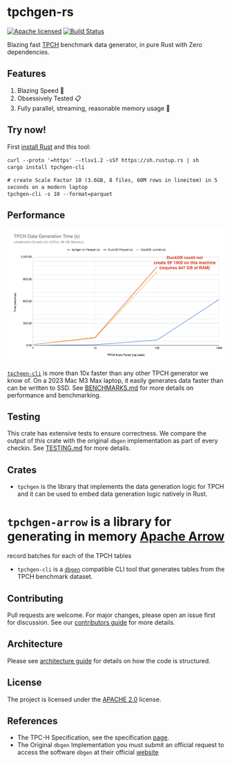 # tpchgen-rs

[![Apache licensed][license-badge]][license-url]
[![Build Status][actions-badge]][actions-url]

[license-badge]: https://img.shields.io/badge/license-Apache%20v2-blue.svg
[license-url]: https://github.com/clflushopt/tpchgen-rs/blob/main/LICENSE
[actions-badge]: https://github.com/clflushopt/tpchgen-rs/actions/workflows/rust.yml/badge.svg
[actions-url]: https://github.com/clflushopt/tpchgen-rs/actions?query=branch%3Amain

Blazing fast [TPCH] benchmark data generator, in pure Rust with Zero dependencies.

[TPCH]: https://www.tpc.org/tpch/


## Features
1. Blazing Speed 🚀
2. Obsessively Tested 📋
3. Fully parallel, streaming, reasonable memory usage 🧠

## Try  now!
First [install Rust](https://www.rust-lang.org/tools/install) and this tool:

```shell
curl --proto '=https' --tlsv1.2 -sSf https://sh.rustup.rs | sh
cargo install tpchgen-cli
```

```shell
# create Scale Factor 10 (3.6GB, 8 files, 60M rows in lineitem) in 5 seconds on a modern laptop
tpchgen-cli -s 10 --format=parquet
```

## Performance

![Parquet Generation Performance](parquet-performance.png)

[`tpchgen-cli`](tpchgen-cli/README.md) is more than 10x faster than any other
TPCH generator we know of. On a 2023 Mac M3 Max laptop, it easily generates data
faster than can be written to SSD. See [BENCHMARKS.md](benchmarks/BENCHMARKS.md)
for more details on performance and benchmarking.

## Testing

This crate has extensive tests to ensure correctness. We compare the output of
this crate with the original `dbgen` implementation as part of every checkin.
See [TESTING.md](TESTING.md) for more details.

## Crates

* `tpchgen` is the library that implements the data generation logic for TPCH
  and it can be used to embed data generation logic natively in Rust.
  
# `tpchgen-arrow` is a library for generating in memory [Apache Arrow] 
  record batches for each of the TPCH tables

* `tpchgen-cli` is a [`dbgen`](https://github.com/databricks/tpch-dbgen)
  compatible CLI tool that generates tables from the TPCH benchmark dataset.

[Apache Arrow]: https://arrow.apache.org/

## Contributing

Pull requests are welcome. For major changes, please open an issue first for
discussion. See our [contributors guide](CONTRIBUTING.md) for more details.

## Architecture

Please see [architecture guide](ARCHITECTURE.md) for details on how the code
is structured.

## License

The project is licensed under the [APACHE 2.0](LICENSE) license.

## References

- The TPC-H Specification, see the specification [page](https://www.tpc.org/tpc_documents_current_versions/current_specifications5.asp).
- The Original `dbgen` Implementation you must submit an official request to access the software `dbgen` at their official [website](https://www.tpc.org/tpch/)
